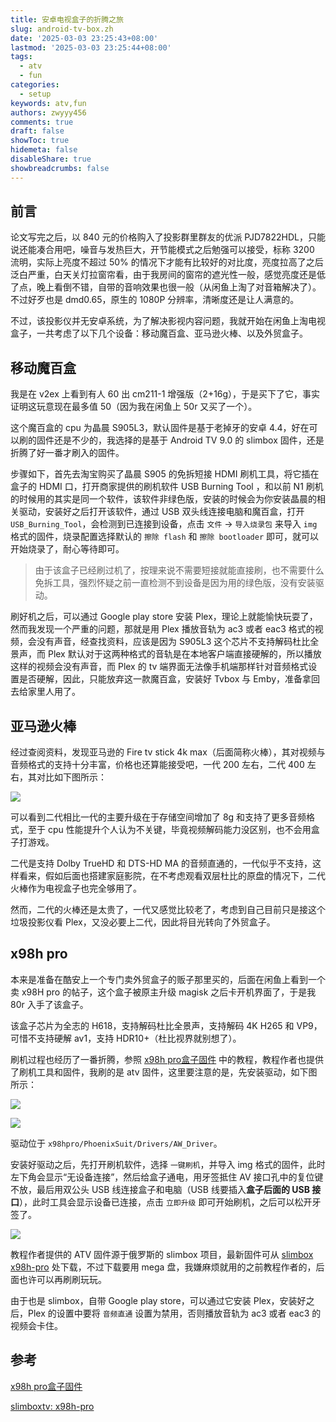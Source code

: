 ```yaml
---
title: 安卓电视盒子的折腾之旅
slug: android-tv-box.zh
date: '2025-03-03 23:25:43+08:00'
lastmod: '2025-03-03 23:25:44+08:00'
tags:
  - atv
  - fun
categories:
  - setup
keywords: atv,fun
authors: zwyyy456
comments: true
draft: false
showToc: true
hidemeta: false
disableShare: true
showbreadcrumbs: false
---
```






## 前言

论文写完之后，以 840 元的价格购入了投影群里群友的优派 PJD7822HDL，只能说还能凑合用吧，噪音与发热巨大，开节能模式之后勉强可以接受，标称 3200 流明，实际上亮度不超过 50% 的情况下才能有比较好的对比度，亮度拉高了之后泛白严重，白天关灯拉窗帘看，由于我房间的窗帘的遮光性一般，感觉亮度还是低了点，晚上看倒不错，自带的音响效果也很一般（从闲鱼上淘了对音箱解决了）。不过好歹也是 dmd0.65，原生的 1080P 分辨率，清晰度还是让人满意的。

不过，该投影仪并无安卓系统，为了解决影视内容问题，我就开始在闲鱼上淘电视盒子，一共考虑了以下几个设备：移动魔百盒、亚马逊火棒、以及外贸盒子。

## 移动魔百盒

我是在 v2ex 上看到有人 60 出 cm211-1 增强版（2+16g），于是买下了它，事实证明这玩意现在最多值 50（因为我在闲鱼上 50r 又买了一个）。

这个魔百盒的 cpu 为晶晨 S905L3，默认固件是基于老掉牙的安卓 4.4，好在可以刷的固件还是不少的，我选择的是基于 Android TV 9.0 的 slimbox 固件，还是折腾了好一番才刷入的固件。

步骤如下，首先去淘宝购买了晶晨 S905 的免拆短接 HDMI 刷机工具，将它插在盒子的 HDMI 口，打开商家提供的刷机软件 USB Burning Tool ，和以前 N1 刷机的时候用的其实是同一个软件，该软件非绿色版，安装的时候会为你安装晶晨的相关驱动，安装好之后打开该软件，通过 USB 双头线连接电脑和魔百盒，打开 `USB_Burning_Tool`，会检测到已连接到设备，点击 `文件` -> `导入烧录包` 来导入 `img` 格式的固件，烧录配置选择默认的 `擦除 flash` 和 `擦除 bootloader` 即可，就可以开始烧录了，耐心等待即可。

> 由于该盒子已经刷过机了，按理来说不需要短接就能直接刷，也不需要什么免拆工具，强烈怀疑之前一直检测不到设备是因为用的绿色版，没有安装驱动。

刷好机之后，可以通过 Google play store 安装 Plex，理论上就能愉快玩耍了，然而我发现一个严重的问题，那就是用 Plex 播放音轨为 ac3 或者 eac3 格式的视频，会没有声音，经查找资料，应该是因为 S905L3 这个芯片不支持解码杜比全景声，而 Plex 默认对于这两种格式的音轨是在本地客户端直接硬解的，所以播放这样的视频会没有声音，而 Plex 的 tv 端界面无法像手机端那样针对音频格式设置是否硬解，因此，只能放弃这一款魔百盒，安装好 Tvbox 与 Emby，准备拿回去给家里人用了。

## 亚马逊火棒

经过查阅资料，发现亚马逊的 Fire tv stick 4k max（后面简称火棒），其对视频与音频格式的支持十分丰富，价格也还算能接受吧，一代 200 左右，二代 400 左右，其对比如下图所示：

![](https://pic-upyun.zwyyy456.tech/picgo/20240611234531.png)

可以看到二代相比一代的主要升级在于存储空间增加了 8g 和支持了更多音频格式，至于 cpu 性能提升个人认为不关键，毕竟视频解码能力没区别，也不会用盒子打游戏。

二代是支持 Dolby TrueHD 和 DTS-HD MA 的音频直通的，一代似乎不支持，这样看来，假如后面也搭建家庭影院，在不考虑观看双层杜比的原盘的情况下，二代火棒作为电视盒子也完全够用了。

然而，二代的火棒还是太贵了，一代又感觉比较老了，考虑到自己目前只是接这个垃圾投影仪看 Plex，又没必要上二代，因此将目光转向了外贸盒子。

## x98h pro

本来是准备在酷安上一个专门卖外贸盒子的贩子那里买的，后面在闲鱼上看到一个卖 x98H pro 的帖子，这个盒子被原主升级 magisk 之后卡开机界面了，于是我 80r 入手了该盒子。

该盒子芯片为全志的 H618，支持解码杜比全景声，支持解码 4K H265 和 VP9，可惜不支持硬解 av1，支持 HDR10+（杜比视界就别想了）。

刷机过程也经历了一番折腾，参照 [x98h pro盒子固件](https://www.znds.com/tv-1245405-1-1.html) 中的教程，教程作者也提供了刷机工具和固件，我刷的是 atv 固件，这里要注意的是，先安装驱动，如下图所示：

![](https://pic-upyun.zwyyy456.tech/picgo/20240612000506.png)

![](https://pic-upyun.zwyyy456.tech/picgo/20240612000723.png)

驱动位于 `x98hpro/PhoenixSuit/Drivers/AW_Driver`。

安装好驱动之后，先打开刷机软件，选择 `一键刷机`，并导入 img 格式的固件，此时左下角会显示“无设备连接”，然后给盒子通电，用牙签抵住 AV 接口孔中的复位键不放，最后用双公头 USB 线连接盒子和电脑（USB 线要插入**盒子后面的 USB 接口**），此时工具会显示设备已连接，点击 `立即升级` 即可开始刷机，之后可以松开牙签了。

![](https://pic-upyun.zwyyy456.tech/picgo/20240612000927.png)

教程作者提供的 ATV 固件源于俄罗斯的 slimbox 项目，最新固件可从 [slimbox x98h-pro](https://slimboxtv.ru/x98h-pro/) 处下载，不过下载要用 mega 盘，我嫌麻烦就用的之前教程作者的，后面也许可以再刷刷玩玩。

由于也是 slimbox，自带 Google play store，可以通过它安装 Plex，安装好之后，Plex 的设置中要将 `音频直通` 设置为禁用，否则播放音轨为 ac3 或者 eac3 的视频会卡住。

## 参考

[x98h pro盒子固件](https://www.znds.com/tv-1245405-1-1.html)

[slimboxtv: x98h-pro](https://slimboxtv.ru/x98h-pro/)
